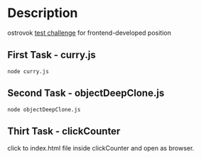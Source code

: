 # Description
ostrovok [test challenge](https://github.com/ostrovok-tech/code-challenge/tree/master/js) for frontend-developed position

## First Task - curry.js
    node curry.js

## Second Task - objectDeepClone.js
    node objectDeepClone.js

## Thirt Task - clickCounter

click to index.html file inside clickCounter and open as browser. 